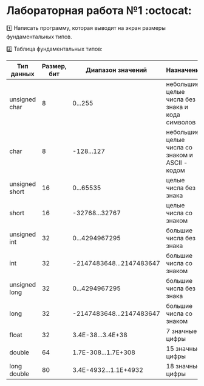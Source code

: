 # Лабораторная работа №1 :octocat:

:one: Написать программу, которая выводит на экран размеры фундаментальных типов.

:two: Таблица фундаментальных типов:

| Тип данных | Размер, бит | Диапазон значений | Назначение |
| ---------- | ----------- | ----------------- | ---------- |
| unsigned char | 8 | 0...255 | небольшие целые числа без знака и кода символов |
| char | 8 | -128...127 | небольшие целые числа со знаком и ASCII - кодом |
| unsigned short | 16 | 0...65535 | целые числа без знака |
| short | 16 | -32768...32767 | целые числа со знаком |
| unsigned int | 32 | 0...4294967295 | большие числа без знака |
| int | 32 | -2147483648...2147483647 | большие числа со знаком |
| unsigned long | 32 | 0...4294967295 | большие числа без знака |
| long | 32 | -2147483648...2147483647 | большие числа со знаком |
| float | 32 | 3.4E-38...3.4E+38 | 7 значные цифры |
| double | 64 | 1.7E-308...1.7E+308 | 15 значные цифры |
| long double | 80 | 3.4E-4932...1.1E+4932 | 18 значные цифры |
